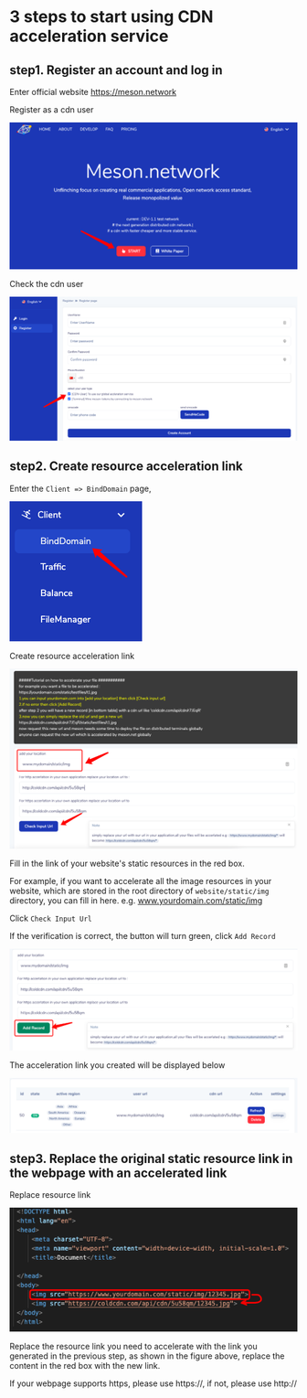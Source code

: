 <!--
 * @Author: your name
 * @Date: 2021-01-13 09:21:51
 * @LastEditTime: 2021-01-13 09:54:30
 * @LastEditors: Please set LastEditors
 * @Description: In User Settings Edit
 * @FilePath: /seflinkcdn_project/cdnUserTutorial/cdnUserTutorial.md
-->

# 3 steps to start using CDN acceleration service

## step1. Register an account and log in

Enter official website  <https://meson.network>

Register as a cdn user

![avatar](./img/reg1.png)

Check the cdn user

![avatar](./img/reg2.png)

## step2. Create resource acceleration link

Enter the `Client => BindDomain` page,

![avatar](./img/bind1.png)

Create resource acceleration link

![avatar](./img/bind2.png)

Fill in the link of your website's static resources in the red box.

For example, if you want to accelerate all the image resources in your website, which are stored in the root directory of `website/static/img` directory, you can fill in here. e.g. www.yourdomain.com/static/img

Click `Check Input Url`

If the verification is correct, the button will turn green, click `Add Record`

![avatar](./img/bind3.png)

The acceleration link you created will be displayed below

![avatar](./img/bind4.png)

## step3. Replace the original static resource link in the webpage with an accelerated link

Replace resource link

![avatar](./img/use1.png)

Replace the resource link you need to accelerate with the link you generated in the previous step, as shown in the figure above, replace the content in the red box with the new link.

If your webpage supports https, please use https://, if not, please use http://
